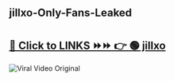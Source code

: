 
 ## jillxo-Only-Fans-Leaked

# <h2><a href="https://clipsfans.com/jillxo&ref=git">🔗 Click to LINKS ⏩⏩ 👉 🟢 jillxo </a></h2>

<a href="https://clipsfans.com/jillxo&ref=git" rel="nofollow" data-target="animated-image.originalLink"><img src="https://i.ibb.co.com/xMMVF88/686577567.gif" alt="Viral Video Original" style="max-width: 100%; display: inline-block;" data-target="animated-image.originalImage"></a>
